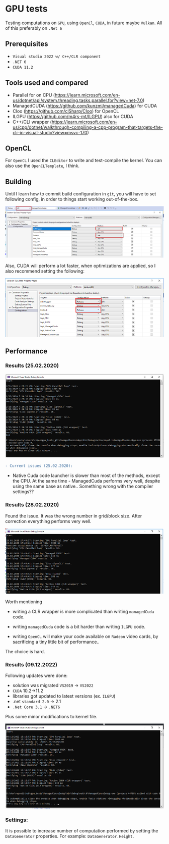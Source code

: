 # GPU tests

Testing computations on `GPU`, using `OpenCl`, `CUDA`, in future maybe `Vulkan`. All of this preferably on `.Net 6`

## Prerequisites

* `Visual studio 2022 w/ C++/CLR component`
* `.NET 6`
* `CUDA 11.2`

## Tools used and compared

* Parallel for on CPU (https://learn.microsoft.com/en-us/dotnet/api/system.threading.tasks.parallel.for?view=net-7.0)
* ManagedCUDA (https://github.com/kunzmi/managedCuda) for CUDA
* Cloo (https://github.com/clSharp/Cloo) for OpenCL
* ILGPU (https://github.com/m4rs-mt/ILGPU) also for CUDA
* C++/CLI wrapper (https://learn.microsoft.com/en-us/cpp/dotnet/walkthrough-compiling-a-cpp-program-that-targets-the-clr-in-visual-studio?view=msvc-170)


## OpenCL

For `OpenCL` I used the `CLEditor` to write and test-compile the kernel. You can also use the `OpenCLTemplate`, I think.

## Building

Until I learn how to commit build configuration in `git`, you will have to set following config, in order to things start working out-of-the-box.

![Image of build configuration](buildConfig.png)

Also, CUDA will perform a lot faster, when optimizations are applied, so I also recommend setting the following:

![Image of build configuration](buildConfig2.png)

## Performance

### Results (25.02.2020)

![Image of results](results.png)

```diff
- Current issues (25.02.2020):
```

* Native Cuda code launcher is slower than most of the methods, except the CPU. At the same time - ManagedCuda performs very well, despite using the same base as native.. Something wrong with the compiler settings??

### Results (28.02.2020)

Found the issue. It was the wrong number in grid/block size. After correction everything performs very well.

![Image of results](resultsNew.png)

Worth mentioning

* writing a CLR wrapper is more complicated than writing `managedCuda` code.

* writing `managedCuda` code is a bit harder than writing `ILGPU` code.

* writing `OpenCL` will make your code available on `Radeon` video cards, by sacrificing a tiny little bit of performance..

The choice is hard. 

### Results (09.12.2022)

Following updates were done:

* solution was migrated `VS2019` -> `VS2022`
* `CUDA` 10.2->11.2
* libraries got updated to latest versions (ex. `ILGPU`)
* .net `standard 2.0` -> 2.1
* `.Net Core 3.1` -> `.NET6`

Plus some minor modifications to kernel file.

![Image of results](results09122022.png)

### Settings:

It is possible to increase number of computation performed by setting the `DataGenerator` properties. For example: `DataGenerator.Height`.
